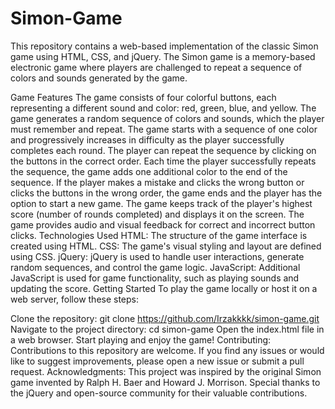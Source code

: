# Simon-Game
This repository contains a web-based implementation of the classic Simon game using HTML, CSS, and jQuery. The Simon game is a memory-based electronic game where players are challenged to repeat a sequence of colors and sounds generated by the game.

Game Features
The game consists of four colorful buttons, each representing a different sound and color: red, green, blue, and yellow.
The game generates a random sequence of colors and sounds, which the player must remember and repeat.
The game starts with a sequence of one color and progressively increases in difficulty as the player successfully completes each round.
The player can repeat the sequence by clicking on the buttons in the correct order.
Each time the player successfully repeats the sequence, the game adds one additional color to the end of the sequence.
If the player makes a mistake and clicks the wrong button or clicks the buttons in the wrong order, the game ends and the player has the option to start a new game.
The game keeps track of the player's highest score (number of rounds completed) and displays it on the screen.
The game provides audio and visual feedback for correct and incorrect button clicks.
Technologies Used
HTML: The structure of the game interface is created using HTML.
CSS: The game's visual styling and layout are defined using CSS.
jQuery: jQuery is used to handle user interactions, generate random sequences, and control the game logic.
JavaScript: Additional JavaScript is used for game functionality, such as playing sounds and updating the score.
Getting Started
To play the game locally or host it on a web server, follow these steps:

Clone the repository: git clone https://github.com/Irzakkkk/simon-game.git
Navigate to the project directory: cd simon-game
Open the index.html file in a web browser.
Start playing and enjoy the game!
Contributing:
Contributions to this repository are welcome. If you find any issues or would like to suggest improvements, please open a new issue or submit a pull request.
Acknowledgments:
This project was inspired by the original Simon game invented by Ralph H. Baer and Howard J. Morrison. Special thanks to the jQuery and open-source community for their valuable contributions.
